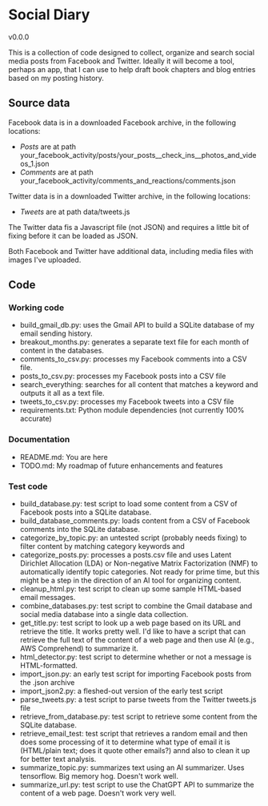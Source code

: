 # Social Diary
v0.0.0

This is a collection of code designed to collect, organize and search social media posts from Facebook and Twitter. Ideally it will become a tool, perhaps an app, that I can use to help draft book chapters and blog entries based on my posting history.

## Source data

Facebook data is in a downloaded Facebook archive, in the following locations:
- *Posts* are at path your_facebook_activity/posts/your_posts__check_ins__photos_and_videos_1.json
- *Comments* are at path your_facebook_activity/comments_and_reactions/comments.json

Twitter data is in a downloaded Twitter archive, in the following locations:
- *Tweets* are at path data/tweets.js

The Twitter data fis a Javascript file (not JSON) and requires a little bit of fixing before it can be loaded as JSON.

Both Facebook and Twitter have additional data, including media files with images I've uploaded.

## Code

### Working code
* build_gmail_db.py: uses the Gmail API to build a SQLite database of my email sending history.
* breakout_months.py: generates a separate text file for each month of content in the databases.
* comments_to_csv.py: processes my Facebook comments into a CSV file.
* posts_to_csv.py: processes my Facebook posts into a CSV file
* search_everything: searches for all content that matches a keyword and outputs it all as a text file.
* tweets_to_csv.py: processes my Facebook tweets into a CSV file
* requirements.txt: Python module dependencies (not currently 100% accurate)

### Documentation
* README.md: You are here
* TODO.md: My roadmap of future enhancements and features

### Test code
* build_database.py: test script to load some content from a CSV of Facebook posts into a SQLite database.
* build_database_comments.py: loads content from a CSV of Facebook comments into the SQLite database.
* categorize_by_topic.py: an untested script (probably needs fixing) to filter content by matching category keywords and 
* categorize_posts.py: processes a posts.csv file and uses Latent Dirichlet Allocation (LDA) or Non-negative Matrix Factorization (NMF) to automatically identify topic categories. Not ready for prime time, but this might be a step in the direction of an AI tool for organizing content.
* cleanup_html.py: test script to clean up some sample HTML-based email messages.
* combine_databases.py: test script to combine the Gmail database and social media database into a single data collection.
* get_title.py: test script to look up a web page based on its URL and retrieve the title. It works pretty well. I'd like to have a script that can retrieve the full text of the content of a web page and then use AI (e.g., AWS Comprehend) to summarize it.
* html_detector.py: test script to determine whether or not a message is HTML-formatted.
* import_json.py: an early test script for importing Facebook posts from the .json archive
* import_json2.py: a fleshed-out version of the early test script
* parse_tweets.py: a test script to parse tweets from the Twitter tweets.js file
* retrieve_from_database.py: test script to retrieve some content from the SQLite database.
* retrieve_email_test: test script that retrieves a random email and then does some processing of it to determine what type of email it is (HTML/plain text; does it quote other emails?) annd also to clean it up for better text analysis.
* summarize_topic.py: summarizes text using an AI summarizer. Uses tensorflow. Big memory hog. Doesn't work well.
* summarize_url.py: test script to use the ChatGPT API to summarize the content of a web page. Doesn't work very well.
